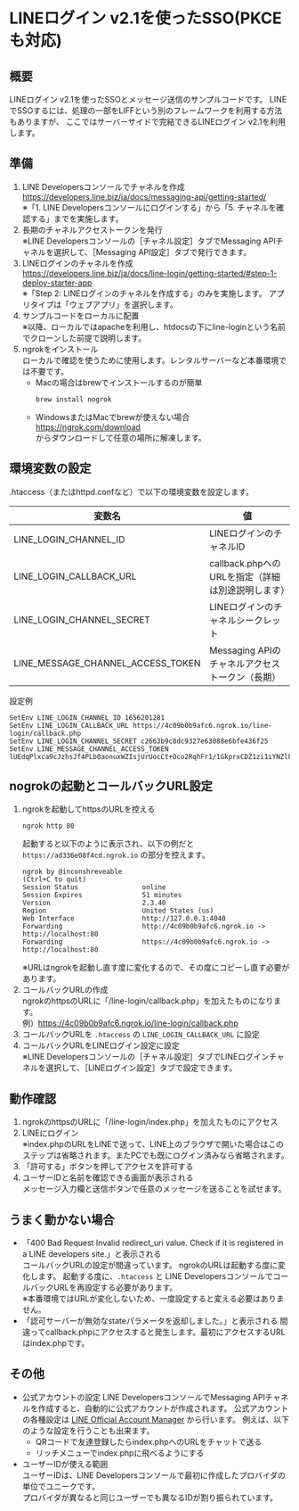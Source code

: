 # LINEログイン v2.1を使ったSSO(PKCEも対応)

## 概要

LINEログイン v2.1を使ったSSOとメッセージ送信のサンプルコードです。
LINEでSSOするには、処理の一部をLIFFという別のフレームワークを利用する方法もありますが、
ここではサーバーサイドで完結できるLINEログイン v2.1を利用します。

## 準備

1. LINE Developersコンソールでチャネルを作成  
https://developers.line.biz/ja/docs/messaging-api/getting-started/  
※「1. LINE Developersコンソールにログインする」から「5. チャネルを確認する」までを実施します。
1. 長期のチャネルアクセストークンを発行  
※LINE Developersコンソールの［チャネル設定］タブでMessaging APIチャネルを選択して、［Messaging API設定］タブで発行できます。
1. LINEログインのチャネルを作成  
https://developers.line.biz/ja/docs/line-login/getting-started/#step-1-deploy-starter-app  
※「Step 2: LINEログインのチャネルを作成する」のみを実施します。
アプリタイプは「ウェブアプリ」を選択します。
1. サンプルコードをローカルに配置  
※以降、ローカルではapacheを利用し、htdocsの下にline-loginという名前でクローンした前提で説明します。
1. ngrokをインストール  
ローカルで確認を使うために使用します。レンタルサーバーなど本番環境では不要です。
    - Macの場合はbrewでインストールするのが簡単
        ```
        brew install nogrok
        ````
    - WindowsまたはMacでbrewが使えない場合  
    https://ngrok.com/download  
    からダウンロードして任意の場所に解凍します。

## 環境変数の設定

.htaccess（またはhttpd.confなど）で以下の環境変数を設定します。

| 変数名 | 値
| --- | ---
| LINE_LOGIN_CHANNEL_ID | LINEログインのチャネルID
| LINE_LOGIN_CALLBACK_URL | callback.phpへのURLを指定（詳細は別途説明します）
| LINE_LOGIN_CHANNEL_SECRET | LINEログインのチャネルシークレット 
| LINE_MESSAGE_CHANNEL_ACCESS_TOKEN | Messaging APIのチャネルアクセストークン（長期）

設定例
```
SetEnv LINE_LOGIN_CHANNEL_ID 1656201281
SetEnv LINE_LOGIN_CALLBACK_URL https://4c09b0b9afc6.ngrok.io/line-login/callback.php
SetEnv LINE_LOGIN_CHANNEL_SECRET c2663b9c8dc9327e63088e6bfe436f25
SetEnv LINE_MESSAGE_CHANNEL_ACCESS_TOKEN lUEdqPlxca9cJzhsJf4PLb0aonuxWZIsjUrUocCt+Oco2RqhFr1/1GkprxCDZ1zi1iYNZlFY8IRx58ZmV6Zhqk8+80f+xjp7WRZRqZiCfdl8RMgqKR1Nv/JWVFzOxiSNYHDdDRbN75LRMCvWL8AAzwdB04t89/1O/w1cDnyilFU=
```

## nogrokの起動とコールバックURL設定

1. ngrokを起動してhttpsのURLを控える
    ```
    ngrok http 80
    ```
    起動すると以下のように表示され、以下の例だと `https://ad336e08f4cd.ngrok.io` の部分を控えます。
    ```
    ngrok by @inconshreveable                                         (Ctrl+C to quit)
    Session Status                online
    Session Expires               51 minutes
    Version                       2.3.40
    Region                        United States (us)
    Web Interface                 http://127.0.0.1:4040
    Forwarding                    http://4c09b0b9afc6.ngrok.io -> http://localhost:80
    Forwarding                    https://4c09b0b9afc6.ngrok.io -> http://localhost:80
    ```
    ※URLはngrokを起動し直す度に変化するので、その度にコピーし直す必要があります。
1. コールバックURLの作成  
ngrokのhttpsのURLに「/line-login/callback.php」を加えたものになります。  
例）https://4c09b0b9afc6.ngrok.io/line-login/callback.php
1. コールバックURLを `.htaccess` の `LINE_LOGIN_CALLBACK_URL` に設定
1. コールバックURLをLINEログイン設定に設定  
※LINE Developersコンソールの［チャネル設定］タブでLINEログインチャネルを選択して、［LINEログイン設定］タブで設定できます。

## 動作確認

1. ngrokのhttpsのURLに「/line-login/index.php」を加えたものにアクセス
1. LINEにログイン  
※index.phpのURLをLINEで送って、LINE上のブラウザで開いた場合はこのステップは省略されます。またPCでも既にログイン済みなら省略されます。
1. 「許可する」ボタンを押してアクセスを許可する
1. ユーザーIDと名前を確認できる画面が表示される  
メッセージ入力欄と送信ボタンで任意のメッセージを送ることを試せます。

## うまく動かない場合

- 「400 Bad Request Invalid redirect_uri value. Check if it is registered in a LINE developers site.」と表示される  
コールバックURLの設定が間違っています。
ngrokのURLは起動する度に変化します。
起動する度に、`.htaccess` と LINE DevelopersコンソールでコールバックURLを再設定する必要があります。  
※本番環境ではURLが変化しないため、一度設定すると変える必要はありません。
- 「認可サーバーが無効なstateパラメータを返却しました。」と表示される
間違ってcallback.phpにアクセスすると発生します。最初にアクセスするURLはindex.phpです。

## その他

- 公式アカウントの設定
LINE DevelopersコンソールでMessaging APIチャネルを作成すると、自動的に公式アカウントが作成されます。
公式アカウントの各種設定は [LINE Official Account Manager](https://manager.line.biz) から行います。
例えば、以下のような設定を行うことも出来ます。
    - QRコードで友達登録したらindex.phpへのURLをチャットで送る
    - リッチメニューでindex.phpに飛べるようにする  
- ユーザーIDが使える範囲  
ユーザーIDは、LINE Developersコンソールで最初に作成したプロバイダの単位でユニークです。  
プロバイダが異なると同じユーザーでも異なるIDが割り振られています。
